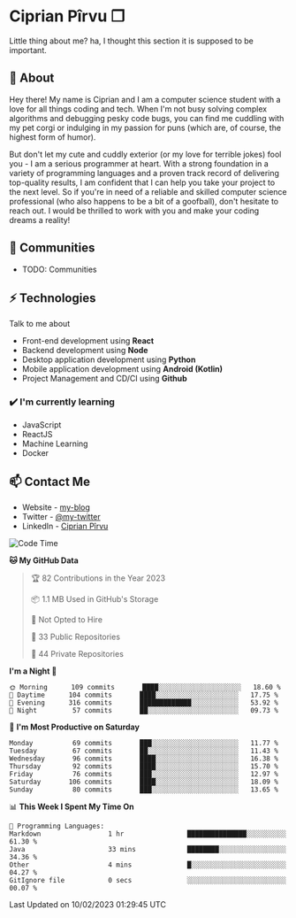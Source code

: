 # Ciprian Pîrvu ❐

Little thing about me? ha, I thought this section it is supposed to be important.

## 🧐 About

Hey there! My name is Ciprian and I am a computer science student with a love for all things coding and tech. When I'm not busy solving complex algorithms and debugging pesky code bugs, you can find me cuddling with my pet corgi or indulging in my passion for puns (which are, of course, the highest form of humor).

But don't let my cute and cuddly exterior (or my love for terrible jokes) fool you - I am a serious programmer at heart. With a strong foundation in a variety of programming languages and a proven track record of delivering top-quality results, I am confident that I can help you take your project to the next level. So if you're in need of a reliable and skilled computer science professional (who also happens to be a bit of a goofball), don't hesitate to reach out. I would be thrilled to work with you and make your coding dreams a reality!

## 👯 Communities

-   TODO: Communities

## ⚡ Technologies

Talk to me about

-   Front-end development using **React**
-   Backend development using **Node**
-   Desktop application development using **Python**
-   Mobile application development using **Android (Kotlin)**
-   Project Management and CD/CI using **Github**

### ✔️ I'm currently learning

-   JavaScript
-   ReactJS
-   Machine Learning
-   Docker

## 📫 Contact Me

-   Website - [my-blog]()
-   Twitter - [@my-twitter]()
-   LinkedIn - [Ciprian Pîrvu](https://www.linkedin.com/in/p%C3%AErvu-ciprian-cristian-4415991b1/)

<!--START_SECTION:waka-->
![Code Time](http://img.shields.io/badge/Code%20Time-1%2C518%20hrs%2021%20mins-blue)

**🐱 My GitHub Data** 

> 🏆 82 Contributions in the Year 2023
 > 
> 📦 1.1 MB Used in GitHub's Storage 
 > 
> 🚫 Not Opted to Hire
 > 
> 📜 33 Public Repositories 
 > 
> 🔑 44 Private Repositories  
 > 
**I'm a Night 🦉** 

```text
🌞 Morning      109 commits       ████░░░░░░░░░░░░░░░░░░░░░   18.60 % 
🌆 Daytime      104 commits       ████░░░░░░░░░░░░░░░░░░░░░   17.75 % 
🌃 Evening      316 commits       █████████████░░░░░░░░░░░░   53.92 % 
🌙 Night         57 commits       ██░░░░░░░░░░░░░░░░░░░░░░░   09.73 % 

```
📅 **I'm Most Productive on Saturday** 

```text
Monday          69 commits       ███░░░░░░░░░░░░░░░░░░░░░░   11.77 % 
Tuesday         67 commits       ██░░░░░░░░░░░░░░░░░░░░░░░   11.43 % 
Wednesday       96 commits       ████░░░░░░░░░░░░░░░░░░░░░   16.38 % 
Thursday        92 commits       ████░░░░░░░░░░░░░░░░░░░░░   15.70 % 
Friday          76 commits       ███░░░░░░░░░░░░░░░░░░░░░░   12.97 % 
Saturday       106 commits       ████░░░░░░░░░░░░░░░░░░░░░   18.09 % 
Sunday          80 commits       ███░░░░░░░░░░░░░░░░░░░░░░   13.65 % 

```


📊 **This Week I Spent My Time On** 

```text
💬 Programming Languages: 
Markdown                 1 hr                ███████████████░░░░░░░░░░   61.30 % 
Java                     33 mins             ████████░░░░░░░░░░░░░░░░░   34.36 % 
Other                    4 mins              █░░░░░░░░░░░░░░░░░░░░░░░░   04.27 % 
GitIgnore file           0 secs              ░░░░░░░░░░░░░░░░░░░░░░░░░   00.07 % 

```


 Last Updated on 10/02/2023 01:29:45 UTC
<!--END_SECTION:waka-->
